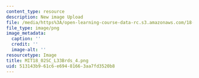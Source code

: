 ```yaml
---
content_type: resource
description: New image Upload
file: /media/https%3A/open-learning-course-data-rc.s3.amazonaws.com/18-02sc-multivariable-calculus-fall-2010/513143b961c6e69481663aa7fd3520b8_MIT18_02SC_L33Brds_4.png
file_type: image/png
image_metadata:
  caption: ''
  credit: ''
  image-alt: ''
resourcetype: Image
title: MIT18_02SC_L33Brds_4.png
uid: 513143b9-61c6-e694-8166-3aa7fd3520b8
---
```

